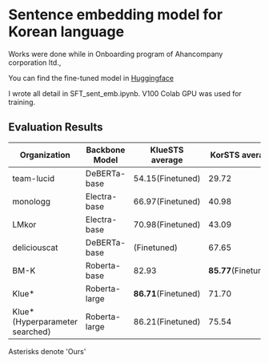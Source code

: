 # Sentence embedding model for Korean language

Works were done while in Onboarding program of Ahancompany corporation ltd.,

You can find the fine-tuned model in [Huggingface](https://huggingface.co/sorryhyun/sentence-embedding-klue-large)

I wrote all detail in SFT_sent_emb.ipynb. V100 Colab GPU was used for training.

## Evaluation Results

| Organization | Backbone Model | KlueSTS average | KorSTS average |
| -------- | ------- | ------- | ------- |
| team-lucid | DeBERTa-base | 54.15(Finetuned) | 29.72 |
| monologg | Electra-base | 66.97(Finetuned) | 40.98 |
| LMkor | Electra-base | 70.98(Finetuned) | 43.09 |
| deliciouscat | DeBERTa-base | (Finetuned) | 67.65 |
| BM-K    | Roberta-base | 82.93 | **85.77**(Finetuned) |
| Klue*    | Roberta-large | **86.71**(Finetuned) | 71.70 |
| Klue* (Hyperparameter searched) | Roberta-large | 86.21(Finetuned) | 75.54 |

Asterisks denote 'Ours'
